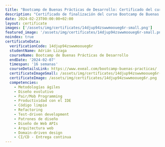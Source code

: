 ```yaml
---
title: "Bootcamp de Buenas Prácticas de Desarrollo: Certificado del curso"
description: "Certificado de finalización del curso Bootcamp de Buenas Prácticas de Desarrollo para Adrián Lizaga."
date: 2024-02-23T00:00:00+02:00
layout: certificate
images: ['/assets/img/certificates/14djup94zswwmooueg6r-small.png']
featured_image: '/assets/img/certificates/14djup94zswwmooueg6r-small.png'
noindex: true
certificateData:
  verificationCode: 14djup94zswwmooueg6r 
  studentName: Adrián Lizaga
  courseName: Bootcamp de Buenas Prácticas de Desarrollo
  endDate: '2024-02-07'
  timespan: '16 semanas'
  courseDetailsLink: https://www.exeal.com/bootcamp-buenas-practicas/
  certificateImageSmall: /assets/img/certificates/14djup94zswwmooueg6r-small.png
  certificateImage: /assets/img/certificates/14djup94zswwmooueg6r.png
  competencies:
    - Metodologías ágiles
    - Diseño evolutivo
    - Pair/Mob Programming
    - Productividad con el IDE
    - Código limpio
    - Refactoring
    - Test-driven development
    - Patrones de diseño
    - Diseño de Web APIs
    - Arquitectura web
    - Domain-driven design
    - CI/CD - Entrega continua
---
```

